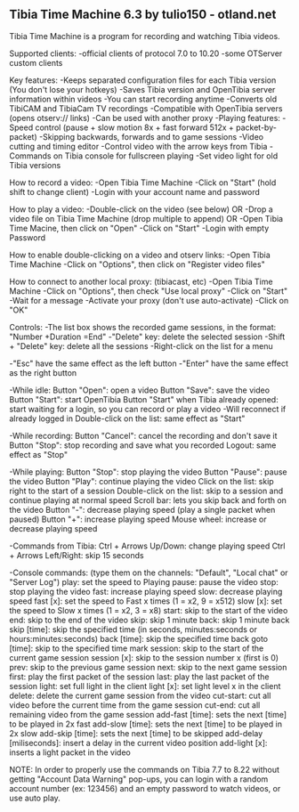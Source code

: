 Tibia Time Machine 6.3
by tulio150 - otland.net
------------------------

Tibia Time Machine is a program for recording and watching Tibia videos.

Supported clients:
-official clients of protocol 7.0 to 10.20
-some OTServer custom clients

Key features:
-Keeps separated configuration files for each Tibia version (You don't lose your hotkeys)
-Saves Tibia version and OpenTibia server information within videos
-You can start recording anytime
-Converts old TibiCAM and TibiaCam TV recordings
-Compatible with OpenTibia servers (opens otserv:// links)
-Can be used with another proxy
-Playing features:
	-Speed control (pause + slow motion 8x + fast forward 512x + packet-by-packet)
	-Skipping backwards, forwards and to game sessions
	-Video cutting and timing editor
	-Control video with the arrow keys from Tibia
	-Commands on Tibia console for fullscreen playing
	-Set video light for old Tibia versions

How to record a video:
-Open Tibia Time Machine
-Click on "Start" (hold shift to change client)
-Login with your account name and password

How to play a video:
-Double-click on the video (see below)
OR
-Drop a video file on Tibia Time Machine (drop multiple to append)
OR
-Open Tibia Time Macine, then click on "Open"
-Click on "Start"
-Login with empty Password

How to enable double-clicking on a video and otserv links:
-Open Tibia Time Machine
-Click on "Options", then click on "Register video files"

How to connect to another local proxy: (tibiacast, etc)
-Open Tibia Time Machine
-Click on "Options", then check "Use local proxy"
-Click on "Start"
-Wait for a message
-Activate your proxy (don't use auto-activate)
-Click on "OK"

Controls:
-The list box shows the recorded game sessions, in the format: "Number +Duration =End"
-"Delete" key: delete the selected session
-Shift + "Delete" key: delete all the sessions
-Right-click on the list for a menu

-"Esc" have the same effect as the left button
-"Enter" have the same effect as the right button

-While idle:
Button "Open": open a video
Button "Save": save the video
Button "Start": start OpenTibia
Button "Start" when Tibia already opened: start waiting for a login, so you can record or play a video
	-Will reconnect if already logged in
Double-click on the list: same effect as "Start"

-While recording:
Button "Cancel": cancel the recording and don't save it
Button "Stop": stop recording and save what you recorded
Logout: same effect as "Stop"

-While playing:
Button "Stop": stop playing the video
Button "Pause": pause the video
Button "Play": continue playing the video
Click on the list: skip right to the start of a session
Double-click on the list: skip to a session and continue playing at normal speed
Scroll bar: lets you skip back and forth on the video
Button "-": decrease playing speed (play a single packet when paused)
Button "+": increase playing speed
Mouse wheel: increase or decrease playing speed

-Commands from Tibia:
Ctrl + Arrows Up/Down: change playing speed
Ctrl + Arrows Left/Right: skip 15 seconds

-Console commands: (type them on the channels: "Default", "Local chat" or "Server Log")
play: set the speed to Playing
pause: pause the video
stop: stop playing the video
fast: increase playing speed
slow: decrease playing speed
fast [x]: set the speed to Fast x times (1 = x2, 9 = x512)
slow [x]: set the speed to Slow x times (1 = x2, 3 = x8)
start: skip to the start of the video
end: skip to the end of the video
skip: skip 1 minute
back: skip 1 minute back
skip [time]: skip the specified time (in seconds, minutes:seconds or hours:minutes:seconds)
back [time]: skip the specified time back
goto [time]: skip to the specified time mark
session: skip to the start of the current game session
session [x]: skip to the session number x (first is 0)
prev: skip to the previous game session
next: skip to the next game session
first: play the first packet of the session
last: play the last packet of the session
light: set full light in the client
light [x]: set light level x in the client
delete: delete the current game session from the video
cut-start: cut all video before the current time from the game session
cut-end: cut all remaining video from the game session
add-fast [time]: sets the next [time] to be played in 2x fast
add-slow [time]: sets the next [time] to be played in 2x slow
add-skip [time]: sets the next [time] to be skipped
add-delay [miliseconds]: insert a delay in the current video position
add-light [x]: inserts a light packet in the video

NOTE: In order to properly use the commands on Tibia 7.7 to 8.22 without getting "Account Data Warning" pop-ups, you can login with a random account number (ex: 123456) and an empty password to watch videos, or use auto play.
